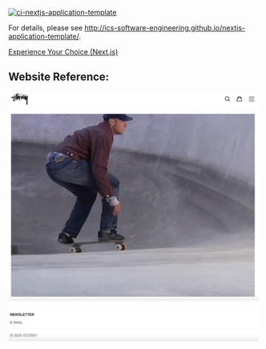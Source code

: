 [![ci-nextjs-application-template](https://github.com/ics-software-engineering/nextjs-application-template/actions/workflows/ci.yml/badge.svg)](https://github.com/ics-software-engineering/nextjs-application-template/actions/workflows/ci.yml)

For details, please see http://ics-software-engineering.github.io/nextjs-application-template/.

[Experience Your Choice (Next.js)](http://courses.ics.hawaii.edu/ics314s25/morea/nextjs-1/experience-your-choice-nextjs.html)

## Website Reference:

<img src="https://github.com/jang-taeyang/your-choice-nextjs/blob/main/public/Screenshot_2025-02-25_at_9.55.07_PM.png" alt="Homepage" width="500">

<img src="https://github.com/jang-taeyang/your-choice-nextjs/blob/main/public/Screenshot_2025-02-25_at_9.55.27_PM.png" alt="Footer" width="500">
